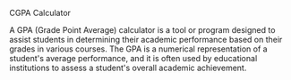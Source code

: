 CGPA Calculator

A GPA (Grade Point Average) calculator is a tool or program designed to assist students in determining their academic performance based on their grades in various courses. The GPA is a numerical representation of a student's average performance, and it is often used by educational institutions to assess a student's overall academic achievement.

